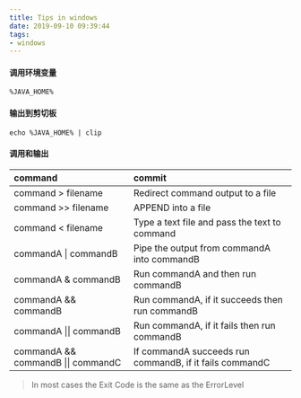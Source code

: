 ```yaml
---
title: Tips in windows
date: 2019-09-10 09:39:44
tags:
- windows
---
```

#### 调用环境变量
```
%JAVA_HOME%
```
#### 输出到剪切板
```
echo %JAVA_HOME% | clip
```
#### 调用和输出

command|commit 
:-----|:--
command > filename    |    Redirect command output to a file
   command >> filename  |   APPEND into a file
   command < filename    |    Type a text file and pass the text to command
   commandA  \|  commandB  |  Pipe the output from commandA into commandB
   commandA &  commandB  |    Run commandA and then run commandB
   commandA && commandB   |   Run commandA, if it succeeds then run commandB
   commandA \|\| commandB   |   Run commandA, if it fails then run commandB
   commandA && commandB \|\| commandC | If commandA succeeds run commandB, if it fails commandC

   > In most cases the Exit Code is the same as the ErrorLevel
   ```

   ```